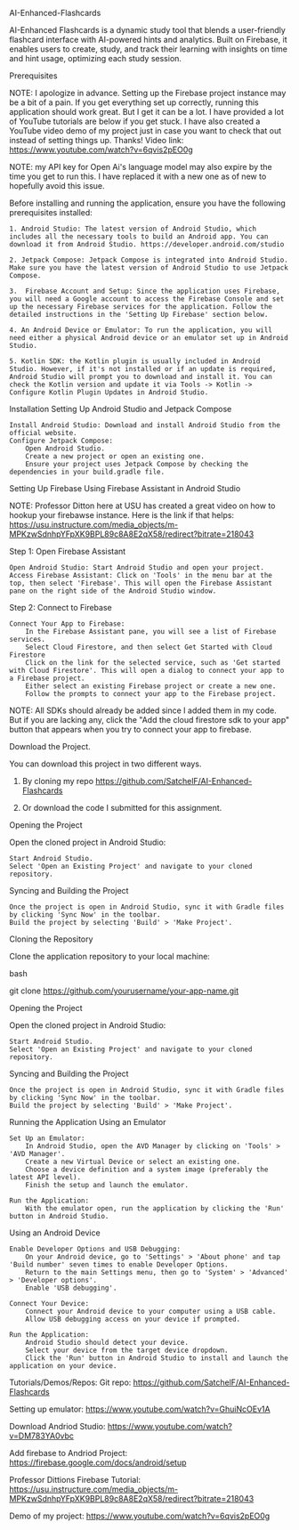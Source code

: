 AI-Enhanced-Flashcards

AI-Enhanced Flashcards is a dynamic study tool that blends a user-friendly flashcard interface with AI-powered hints and analytics. Built on Firebase, it enables users to create, study, and track their learning with insights on time and hint usage, optimizing each study session.





Prerequisites


NOTE: I apologize in advance. Setting up the Firebase project instance may be a bit of a pain. If you get everything set up correctly, running this application should work great. But I get it can be a lot. I have provided a lot of 
YouTube tutorials are below if you get stuck. I have also created a YouTube video demo of my project just in case you want to check that out instead of setting things up. Thanks!  Video link: https://www.youtube.com/watch?v=6qvis2pEO0g

NOTE: my API key for Open Ai's language model may also expire by the time you get to run this. I have replaced it with a new one as of new to hopefully avoid this issue. 

Before installing and running the application, ensure you have the following prerequisites installed:

    1. Android Studio: The latest version of Android Studio, which includes all the necessary tools to build an Android app. You can download it from Android Studio. https://developer.android.com/studio

    2. Jetpack Compose: Jetpack Compose is integrated into Android Studio. Make sure you have the latest version of Android Studio to use Jetpack Compose.

    3.  Firebase Account and Setup: Since the application uses Firebase, you will need a Google account to access the Firebase Console and set up the necessary Firebase services for the application. Follow the detailed instructions in the 'Setting Up Firebase' section below.

    4. An Android Device or Emulator: To run the application, you will need either a physical Android device or an emulator set up in Android Studio.

    5. Kotlin SDK: the Kotlin plugin is usually included in Android Studio. However, if it's not installed or if an update is required, Android Studio will prompt you to download and install it. You can check the Kotlin version and update it via Tools -> Kotlin -> Configure Kotlin Plugin Updates in Android Studio.







Installation
Setting Up Android Studio and Jetpack Compose

    Install Android Studio: Download and install Android Studio from the official website.
    Configure Jetpack Compose:
        Open Android Studio.
        Create a new project or open an existing one.
        Ensure your project uses Jetpack Compose by checking the dependencies in your build.gradle file.



Setting Up Firebase Using Firebase Assistant in Android Studio

NOTE: Professor Ditton here at USU has created a great video on how to hookup your firebawse instance. Here is the link if that helps: https://usu.instructure.com/media_objects/m-MPKzwSdnhpYFpXK9BPL89c8A8E2qX58/redirect?bitrate=218043

Step 1: Open Firebase Assistant

    Open Android Studio: Start Android Studio and open your project.
    Access Firebase Assistant: Click on 'Tools' in the menu bar at the top, then select 'Firebase'. This will open the Firebase Assistant pane on the right side of the Android Studio window.

Step 2: Connect to Firebase

    Connect Your App to Firebase:
        In the Firebase Assistant pane, you will see a list of Firebase services.
        Select Cloud Firestore, and then select Get Started with Cloud Firestore
        Click on the link for the selected service, such as 'Get started with Cloud Firestore'. This will open a dialog to connect your app to a Firebase project.
        Either select an existing Firebase project or create a new one.
        Follow the prompts to connect your app to the Firebase project.


NOTE: All SDKs should already be added since I added them in my code. But if you are lacking any, click the "Add the cloud firestore sdk to your app" button that appears when you try to connect your app to firebase. 










Download the Project. 

You can download this project in two different ways. 

1. By cloning my repo https://github.com/SatchelF/AI-Enhanced-Flashcards

2. Or download the code I submitted for this assignment. 




Opening the Project

Open the cloned project in Android Studio:

    Start Android Studio.
    Select 'Open an Existing Project' and navigate to your cloned repository.

Syncing and Building the Project

    Once the project is open in Android Studio, sync it with Gradle files by clicking 'Sync Now' in the toolbar.
    Build the project by selecting 'Build' > 'Make Project'.


Cloning the Repository

Clone the application repository to your local machine:

bash

git clone https://github.com/yourusername/your-app-name.git

Opening the Project

Open the cloned project in Android Studio:

    Start Android Studio.
    Select 'Open an Existing Project' and navigate to your cloned repository.

Syncing and Building the Project

    Once the project is open in Android Studio, sync it with Gradle files by clicking 'Sync Now' in the toolbar.
    Build the project by selecting 'Build' > 'Make Project'.





Running the Application
Using an Emulator

    Set Up an Emulator:
        In Android Studio, open the AVD Manager by clicking on 'Tools' > 'AVD Manager'.
        Create a new Virtual Device or select an existing one.
        Choose a device definition and a system image (preferably the latest API level).
        Finish the setup and launch the emulator.

    Run the Application:
        With the emulator open, run the application by clicking the 'Run' button in Android Studio.

Using an Android Device

    Enable Developer Options and USB Debugging:
        On your Android device, go to 'Settings' > 'About phone' and tap 'Build number' seven times to enable Developer Options.
        Return to the main Settings menu, then go to 'System' > 'Advanced' > 'Developer options'.
        Enable 'USB debugging'.

    Connect Your Device:
        Connect your Android device to your computer using a USB cable.
        Allow USB debugging access on your device if prompted.

    Run the Application:
        Android Studio should detect your device.
        Select your device from the target device dropdown.
        Click the 'Run' button in Android Studio to install and launch the application on your device.



Tutorials/Demos/Repos: 
Git repo: https://github.com/SatchelF/AI-Enhanced-Flashcards

Setting up emulator: https://www.youtube.com/watch?v=GhuiNcOEv1A

Download Andriod Studio: https://www.youtube.com/watch?v=DM783YA0vbc

Add firebase to Andriod Project: https://firebase.google.com/docs/android/setup

Professor Dittions Firebase Tutorial:  https://usu.instructure.com/media_objects/m-MPKzwSdnhpYFpXK9BPL89c8A8E2qX58/redirect?bitrate=218043

Demo of my project: https://www.youtube.com/watch?v=6qvis2pEO0g
